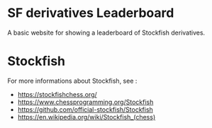 # SF derivatives Leaderboard
A basic website for showing a leaderboard of Stockfish derivatives.

# Stockfish
For more informations about Stockfish, see :

- https://stockfishchess.org/
- https://www.chessprogramming.org/Stockfish
- https://github.com/official-stockfish/Stockfish
- https://en.wikipedia.org/wiki/Stockfish_(chess)
